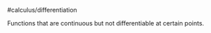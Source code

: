 #calculus/differentiation 

Functions that are continuous but not differentiable at certain points. 
